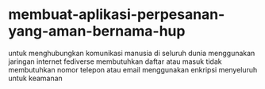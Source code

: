 # membuat-aplikasi-perpesanan-yang-aman-bernama-hup
untuk menghubungkan komunikasi manusia di seluruh dunia menggunakan jaringan internet fediverse
membutuhkan daftar atau masuk
tidak membutuhkan nomor telepon atau email
menggunakan enkripsi menyeluruh untuk keamanan
